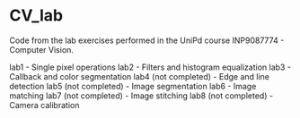 # CV_lab
Code from the lab exercises performed in the UniPd course INP9087774 - Computer Vision.

lab1 - Single pixel operations
lab2 - Filters and histogram equalization
lab3 - Callback and color segmentation
lab4 (not completed) - Edge and line detection
lab5 (not completed) - Image segmentation
lab6 - Image matching
lab7 (not completed) - Image stitching
lab8 (not completed) - Camera calibration
